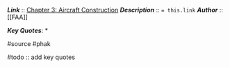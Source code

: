 ***Link***      :: [Chapter 3: Aircraft Construction](https://www.faa.gov/sites/faa.gov/files/regulations_policies/handbooks_manuals/aviation/phak/05_phak_ch3.pdf)
***Description***      :: `= this.link`
***Author*** :: [[FAA]]

***Key Quotes***:
* 

#source #phak 

#todo :: add key quotes
